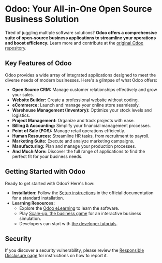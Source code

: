 # Odoo: Your All-in-One Open Source Business Solution

Tired of juggling multiple software solutions? **Odoo offers a comprehensive suite of open-source business applications to streamline your operations and boost efficiency.** Learn more and contribute at the [original Odoo repository](https://github.com/odoo/odoo).

## Key Features of Odoo

Odoo provides a wide array of integrated applications designed to meet the diverse needs of modern businesses. Here's a glimpse of what Odoo offers:

*   **Open Source CRM:** Manage customer relationships effectively and grow your sales.
*   **Website Builder:** Create a professional website without coding.
*   **eCommerce:** Launch and manage your online store seamlessly.
*   **Warehouse Management (Inventory):** Optimize your stock levels and logistics.
*   **Project Management:** Organize and track projects with ease.
*   **Billing & Accounting:** Simplify your financial management processes.
*   **Point of Sale (POS):** Manage retail operations efficiently.
*   **Human Resources:** Streamline HR tasks, from recruitment to payroll.
*   **Marketing Suite:** Execute and analyze marketing campaigns.
*   **Manufacturing:** Plan and manage your production processes.
*   **And Much More:** Discover the full range of applications to find the perfect fit for your business needs.

## Getting Started with Odoo

Ready to get started with Odoo? Here's how:

*   **Installation:** Follow the [Setup instructions](https://www.odoo.com/documentation/master/administration/install/install.html) in the official documentation for a standard installation.
*   **Learning Resources:**
    *   Explore the [Odoo eLearning](https://www.odoo.com/slides) to learn the software.
    *   Play [Scale-up, the business game](https://www.odoo.com/page/scale-up-business-game) for an interactive business simulation.
    *   Developers can start with [the developer tutorials](https://www.odoo.com/documentation/master/developer/howtos.html).

## Security

If you discover a security vulnerability, please review the [Responsible Disclosure page](https://www.odoo.com/security-report) for instructions on how to report it.